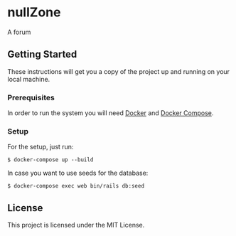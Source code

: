 # nullZone
A forum

## Getting Started
These instructions will get you a copy of the project up and running on your local machine.

### Prerequisites
In order to run the system you will need [Docker](https://www.docker.com/) and
[Docker Compose](https://docs.docker.com/compose/).

### Setup
For the setup, just run:

```
$ docker-compose up --build
```

In case you want to use seeds for the database:

```
$ docker-compose exec web bin/rails db:seed
```

## License
This project is licensed under the MIT License.
